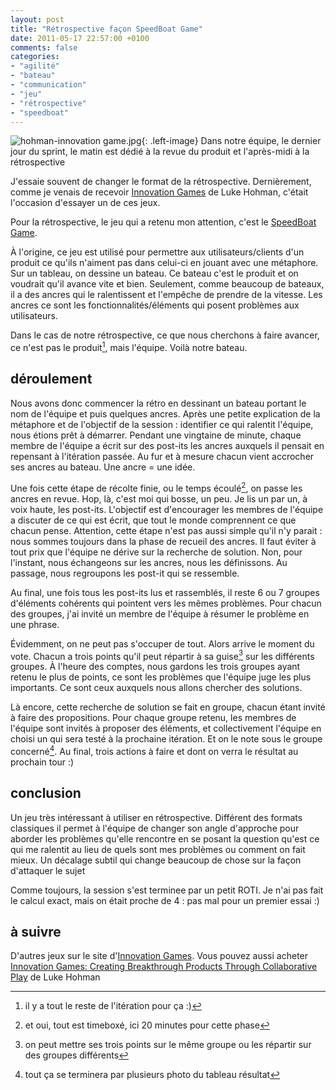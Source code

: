 ```yaml
---
layout: post
title: "Rétrospective façon SpeedBoat Game"
date: 2011-05-17 22:57:00 +0100
comments: false
categories: 
- "agilité"
- "bateau"
- "communication"
- "jeu"
- "rétrospective"
- "speedboat"
---
```

![hohman-innovation game.jpg](https://blog.crafting-labs.fr/images/couverture/.hohman_-_innovation_game_s.jpg){: .left-image}
 Dans notre équipe, le dernier jour du sprint, le matin est dédié à la revue du produit et l'après-midi à la rétrospective

J'essaie souvent de changer le format de la rétrospective. Dernièrement, comme je venais de recevoir [Innovation Games](http://www.amazon.fr/gp/product/0321437292/ref=as_li_ss_tl?ie=UTF8&tag=monbloamoique-21&linkCode=as2&camp=1642&creative=19458&creativeASIN=0321437292) de Luke Hohman, c'était l'occasion d'essayer un de ces jeux.

Pour la rétrospective, le jeu qui a retenu mon attention, c'est le [SpeedBoat Game](http://innovationgames.com/speed-boat/).


 
À l'origine, ce jeu est utilisé pour permettre aux utilisateurs/clients d'un produit ce qu'ils n'aiment pas dans celui-ci en jouant avec une métaphore.
Sur un tableau, on dessine un bateau. Ce bateau c'est le produit et on voudrait qu'il avance vite et bien. Seulement, comme beaucoup de bateaux, il a des ancres qui le ralentissent et l'empêche de prendre de la vitesse. Les ancres ce sont les fonctionnalités/éléments qui posent problèmes aux utilisateurs.

Dans le cas de notre rétrospective, ce que nous cherchons à faire avancer, ce n'est pas le produit[^1], mais l'équipe. Voilà notre bateau.

## déroulement
Nous avons donc commencer la rétro en dessinant un bateau portant le nom de l'équipe et puis quelques ancres. Après une petite explication de la métaphore et de l'objectif de la session : identifier ce qui ralentit l'équipe, nous étions prêt à démarrer.
Pendant une vingtaine de minute, chaque membre de l'équipe a écrit sur des post-its les ancres auxquels il pensait en repensant à l'itération passée.
Au fur et à mesure chacun vient accrocher ses ancres au bateau. Une ancre = une idée.

Une fois cette étape de récolte finie, ou le temps écoulé[^2], on passe les ancres en revue.
Hop, là, c'est moi qui bosse, un peu. Je lis un par un, à voix haute, les post-its. L'objectif est d'encourager les membres de l'équipe a discuter de ce qui est écrit, que tout le monde comprennent ce que chacun pense.
Attention, cette étape n'est pas aussi simple qu'il n'y parait : nous sommes toujours dans la phase de recueil des ancres. Il faut éviter à tout prix que l'équipe ne dérive sur la recherche de solution. Non, pour l'instant, nous échangeons sur les ancres, nous les définissons.
Au passage, nous regroupons les post-it qui se ressemble.

Au final, une fois tous les post-its lus et rassemblés, il reste 6 ou 7 groupes d'éléments cohérents qui pointent vers les mêmes problèmes.
Pour chacun des groupes, j'ai invité un membre de l'équipe à résumer le problème en une phrase.

Évidemment, on ne peut pas s'occuper de tout. Alors arrive le moment du vote. Chacun a trois points qu'il peut répartir à sa guise[^3] sur les différents groupes.
À l'heure des comptes, nous gardons les trois groupes ayant retenu le plus de points, ce sont les problèmes que l'équipe juge les plus importants.
Ce sont ceux auxquels nous allons chercher des solutions.

Là encore, cette recherche de solution se fait en groupe, chacun étant invité à faire des propositions. Pour chaque groupe retenu, les membres de l'équipe sont invités à proposer des éléments, et collectivement l'équipe en choisi un qui sera testé à la prochaine itération. Et on le note sous le groupe concerné[^4]. Au final, trois actions à faire et dont on verra le résultat au prochain tour :)


## conclusion
Un jeu très intéressant à utiliser en rétrospective. Différent des formats classiques il permet à l'équipe de changer son angle d'approche pour aborder les problèmes qu'elle rencontre en se posant la question qu'est ce qui me ralentit au lieu de quels sont mes problèmes ou comment on fait mieux. Un décalage subtil qui change beaucoup de chose sur la façon d'attaquer le sujet

Comme toujours, la session s'est terminee par un petit ROTI. Je n'ai pas fait le calcul exact, mais on était proche de 4 : pas mal pour un premier essai :)

## à suivre
D'autres jeux sur le site d'[Innovation Games](http://innovationgames.com/). Vous pouvez aussi acheter [Innovation Games: Creating Breakthrough Products Through Collaborative Play](http://www.amazon.fr/gp/product/0321437292/ref=as_li_ss_tl?ie=UTF8&tag=monbloamoique-21&linkCode=as2&camp=1642&creative=19458&creativeASIN=0321437292) de Luke Hohman


[^1]: il y a tout le reste de l'itération pour ça :)
[^2]: et oui, tout est timeboxé, ici 20 minutes pour cette phase
[^3]: on peut mettre ses trois points sur le même groupe ou les répartir sur des groupes différents
[^4]: tout ça se terminera par plusieurs photo du tableau résultat
